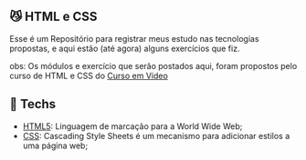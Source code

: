 ## 😼 HTML e CSS

Esse é um Repositório para registrar meus estudo nas tecnologias propostas, e aqui estão (até agora) alguns exercícios que fiz.

obs: Os módulos e exercício que serão postados aqui, foram propostos pelo curso de HTML e CSS do [Curso em Vídeo](https://youtube.com/playlist?list=PLHz_AreHm4dkZ9-atkcmcBaMZdmLHft8n)

## 🔌 Techs

* [HTML5](https://www.w3.org/html/): Linguagem de marcação para a World Wide Web;
* [CSS](https://www.w3.org/Style/CSS/Overview.en.html): Cascading Style Sheets é um mecanismo para adicionar estilos a uma página web;
